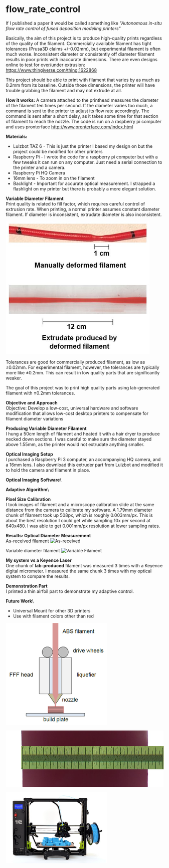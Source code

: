 # flow_rate_control

If I published a paper it would be called something like *"Autonomous in-situ flow rate control of fused deposition modeling printers"*

Basically, the aim of this project is to produce high-quality prints regardless of the quality of the filament. 
Commercially available filament has tight tolerances (Prusa3D claims +/-0.02mm), but experimental filament is often much worse. Inconsistent diameter or consistently off diameter filament results in poor prints with inaccurate dimensions. There are even designs online to test for over/under extrusion: https://www.thingiverse.com/thing:1622868

This project should be able to print with filament that varies by as much as 0.2mm from its baseline. Outside those dimensions, the printer will have trouble grabbing the filament and may not extrude at all.

**How it works:** A camera attached to the printhead measures the diameter of the filament ten times per second. If the diameter varies too much, a command is sent to the printer to adjust its flow rate accordingly. The command is sent after a short delay, as it takes some time for that section of filament to reach the nozzle. 
The code is run on a raspberry pi computer and uses pronterface http://www.pronterface.com/index.html

**Materials:**
* Lulzbot TAZ 6 - This is just the printer I based my design on but the project could be modified for other printers
* Raspberry Pi - I wrote the code for a raspberry pi computer but with a few tweaks it can run on any computer. Just need a serial connection to the printer and a camera.
* Raspberry Pi HQ Camera
* 16mm lens - To zoom in on the filament
* Backlight - Important for accurate optical measurement. I strapped a flashlight on my printer but there is probably a more elegant solution.

**Variable Diameter Filament**\
Print quality is related to fill factor, which requires careful control of extrusion rate. When printing, a normal printer assumes constant diameter filament. If diameter is inconsistent, extrudate diameter is also inconsistent.

![Deformed Filament](https://github.com/ohughes343/flow_rate_control/blob/master/images/deformed.JPG)

Tolerances are good for commercially produced filament, as low as ±0.02mm.
For experimental filament, however, the tolerances are typically more like ±0.2mm. This can result in low quality parts that are significantly weaker.

The goal of this project was to print high quality parts using lab-generated filament with ±0.2mm tolerances.

**Objective and Approach**\
Objective: Develop a low-cost, universal hardware and software modification that allows low-cost desktop printers to compensate for filament diameter variations

**Producing Variable Diameter Filament**\
I hung a 50cm length of filament and heated it with a hair dryer to produce necked down sections. I was careful to make sure the diameter stayed above 1.55mm, as the printer would not extrudate anything smaller. 


**Optical Imaging Setup**\
I purchased a Raspberry Pi 3 computer, an accompanying HQ camera, and a 16mm lens. I also download this extruder part from Lulzbot and modified it to hold the camera and filament in place.


**Optical Imaging Software**\

**Adaptive Algorithm**\

**Pixel Size Calibration**\
I took images of filament and a microscope calibration slide at the same distance from the camera to calibrate my software. A 1.79mm diameter chunk of filament took up 508px, which is roughly 0.003mm/px. This is about the best resolution I could get while sampling 10x per second at 640x480. I was able to get 0.001mm/px resolution at lower sampling rates.

**Results: Optical Diameter Measurement**\
As-received filament ![As-received](https://github.com/ohughes343/flow_rate_control/blob/master/images/as_received.JPG)

Variable diameter filament
![Variable Filament](https://github.com/ohughes343/flow_rate_control/blob/master/images/variable_diameter.JPG)

**My system vs a Keyence Laser**\
One chunk of **lab-produced** filament was measured 3 times with a Keyence digital micrometer. I measured the same chunk 3 times with my optical system to compare the results.

**Demonstration Part**\
I printed a thin airfoil part to demonstrate my adaptive control. 

**Future Work**\
* Universal Mount for other 3D printers
* Use with filament colors other than red


![FFF printer](https://github.com/ohughes343/flow_rate_control/blob/master/images/fff.png)

![Alt text](https://github.com/ohughes343/flow_rate_control/blob/master/images/filament_hd.JPG)

![Lulzbot TAZ 6](https://github.com/ohughes343/flow_rate_control/blob/master/images/taz.png)
